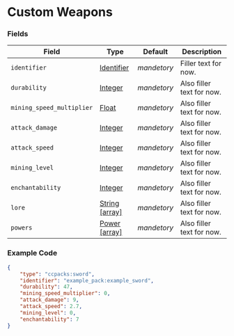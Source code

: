 # Custom Weapons

### Fields

Field  | Type | Default | Description
-------|------|---------|-------------
`identifier` | [Identifier](../data_types/identifier.md) | _mandetory_ | Filler text for now.
`durability` | [Integer](../data_types/integer.md) | _mandetory_ | Also filler text for now.
`mining_speed_multiplier` | [Float](../data_types/float.md) | _mandetory_ | Also filler text for now.
`attack_damage` | [Integer](../data_types/integer.md) | _mandetory_ | Also filler text for now.
`attack_speed` | [Integer](../data_types/integer.md) | _mandetory_ | Also filler text for now.
`mining_level` | [Integer](../data_types/integer.md) | _mandetory_ | Also filler text for now.
`enchantability` | [Integer](../data_types/integer.md) | _mandetory_ | Also filler text for now.
`lore` | [String [array]](../data_types/integer.md) | _mandetory_ | Also filler text for now.
`powers` | [Power [array]](../data_types/integer.md) | _mandetory_ | Also filler text for now.

### Example Code

```json
{
	"type": "ccpacks:sword",
	"identifier": "example_pack:example_sword",
	"durability": 47,
	"mining_speed_multiplier": 0,
	"attack_damage": 9,
	"attack_speed": 2.7,
	"mining_level": 0,
	"enchantability": 7
}
```
